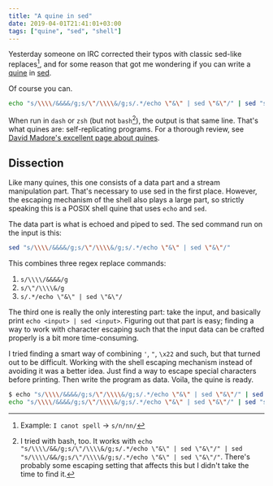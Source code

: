 ```yaml
---
title: "A quine in sed"
date: 2019-04-01T21:41:01+03:00
tags: ["quine", "sed", "shell"]
---
```


Yesterday someone on IRC corrected their typos with classic sed-like replaces[^1], and for some reason that got me wondering if you can write a [quine](https://en.wikipedia.org/wiki/Quine_(computing)) in [sed](https://en.wikipedia.org/wiki/Sed).

Of course you can.
<!--more-->

```sh
echo "s/\\\\/&&&&/g;s/\"/\\\\&/g;s/.*/echo \"&\" | sed \"&\"/" | sed "s/\\\\/&&&&/g;s/\"/\\\\&/g;s/.*/echo \"&\" | sed \"&\"/"
```

When run in `dash` or `zsh` (but not `bash`[^2]), the output is that same line. That's what quines are: self-replicating programs. For a thorough review, see [David Madore's excellent page about quines](http://www.madore.org/~david/computers/quine.html).

## Dissection

Like many quines, this one consists of a data part and a stream manipulation part. That's necessary to use sed in the first place. However, the escaping mechanism of the shell also plays a large part, so strictly speaking this is a POSIX shell quine that uses `echo` and `sed`.

The data part is what is echoed and piped to sed. The sed command run on the input is this:

```sh
sed "s/\\\\/&&&&/g;s/\"/\\\\&/g;s/.*/echo \"&\" | sed \"&\"/"
```

This combines three regex replace commands:

1. `s/\\\\/&&&&/g`
2. `s/\"/\\\\&/g`
3. `s/.*/echo \"&\" | sed \"&\"/`

The third one is really the only interesting part: take the input, and basically print `echo <input> | sed <input>`. Figuring out that part is easy; finding a way to work with character escaping such that the input data can be crafted properly is a bit more time-consuming.

I tried finding a smart way of combining `'`, `"`, `\x22` and such, but that turned out to be difficult. Working with the shell escaping mechanism instead of avoiding it was a better idea. Just find a way to escape special characters before printing. Then write the program as data. Voila, the quine is ready.

```sh
$ echo "s/\\\\/&&&&/g;s/\"/\\\\&/g;s/.*/echo \"&\" | sed \"&\"/" | sed "s/\\\\/&&&&/g;s/\"/\\\\&/g;s/.*/echo \"&\" | sed \"&\"/"
echo "s/\\\\/&&&&/g;s/\"/\\\\&/g;s/.*/echo \"&\" | sed \"&\"/" | sed "s/\\\\/&&&&/g;s/\"/\\\\&/g;s/.*/echo \"&\" | sed \"&\"/"
```

[^1]: Example: `I canot spell` -> `s/n/nn/`
[^2]: I tried with bash, too. It works with `echo "s/\\\\/&&/g;s/\"/\\\\&/g;s/.*/echo \"&\" | sed \"&\"/" | sed "s/\\\\/&&/g;s/\"/\\\\&/g;s/.*/echo \"&\" | sed \"&\"/"`. There's probably some escaping setting that affects this but I didn't take the time to find it.
